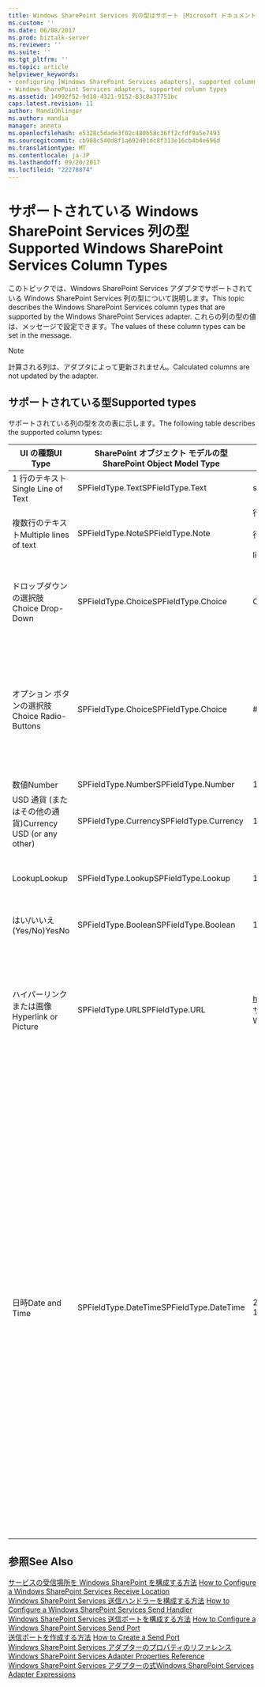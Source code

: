 ```yaml
---
title: Windows SharePoint Services 列の型はサポート |Microsoft ドキュメント
ms.custom: ''
ms.date: 06/08/2017
ms.prod: biztalk-server
ms.reviewer: ''
ms.suite: ''
ms.tgt_pltfrm: ''
ms.topic: article
helpviewer_keywords:
- configuring [Windows SharePoint Services adapters], supported column types
- Windows SharePoint Services adapters, supported column types
ms.assetid: 14992f52-9d18-4321-9152-83c8a37751bc
caps.latest.revision: 11
author: MandiOhlinger
ms.author: mandia
manager: anneta
ms.openlocfilehash: e5328c5dade3f02c480b58c36ff2cfdf9a5e7493
ms.sourcegitcommit: cb908c540d8f1a692d01dc8f313e16cb4b4e696d
ms.translationtype: MT
ms.contentlocale: ja-JP
ms.lasthandoff: 09/20/2017
ms.locfileid: "22278874"
---
```

# <a name="supported-windows-sharepoint-services-column-types"></a><span data-ttu-id="0dac2-102">サポートされている Windows SharePoint Services 列の型</span><span class="sxs-lookup"><span data-stu-id="0dac2-102">Supported Windows SharePoint Services Column Types</span></span>
<span data-ttu-id="0dac2-103">このトピックでは、Windows SharePoint Services アダプタでサポートされている Windows SharePoint Services 列の型について説明します。</span><span class="sxs-lookup"><span data-stu-id="0dac2-103">This topic describes the Windows SharePoint Services column types that are supported by the Windows SharePoint Services adapter.</span></span> <span data-ttu-id="0dac2-104">これらの列の型の値は、メッセージで設定できます。</span><span class="sxs-lookup"><span data-stu-id="0dac2-104">The values of these column types can be set in the message.</span></span>  
  
> [!NOTE]
>  <span data-ttu-id="0dac2-105">計算される列は、アダプタによって更新されません。</span><span class="sxs-lookup"><span data-stu-id="0dac2-105">Calculated columns are not updated by the adapter.</span></span>  
  
## <a name="supported-types"></a><span data-ttu-id="0dac2-106">サポートされている型</span><span class="sxs-lookup"><span data-stu-id="0dac2-106">Supported types</span></span>  
 <span data-ttu-id="0dac2-107">サポートされている列の型を次の表に示します。</span><span class="sxs-lookup"><span data-stu-id="0dac2-107">The following table describes the supported column types:</span></span>  
  
|<span data-ttu-id="0dac2-108">UI の種類</span><span class="sxs-lookup"><span data-stu-id="0dac2-108">UI Type</span></span>|<span data-ttu-id="0dac2-109">SharePoint オブジェクト モデルの型</span><span class="sxs-lookup"><span data-stu-id="0dac2-109">SharePoint Object Model Type</span></span>|<span data-ttu-id="0dac2-110">サンプル</span><span class="sxs-lookup"><span data-stu-id="0dac2-110">Sample</span></span>|<span data-ttu-id="0dac2-111">コメント</span><span class="sxs-lookup"><span data-stu-id="0dac2-111">Comments</span></span>|  
|-------------|----------------------------------|------------|--------------|  
|<span data-ttu-id="0dac2-112">1 行のテキスト</span><span class="sxs-lookup"><span data-stu-id="0dac2-112">Single Line of Text</span></span>|<span data-ttu-id="0dac2-113">SPFieldType.Text</span><span class="sxs-lookup"><span data-stu-id="0dac2-113">SPFieldType.Text</span></span>|<span data-ttu-id="0dac2-114">single line</span><span class="sxs-lookup"><span data-stu-id="0dac2-114">single line</span></span>|<span data-ttu-id="0dac2-115">なし</span><span class="sxs-lookup"><span data-stu-id="0dac2-115">None</span></span>|  
|<span data-ttu-id="0dac2-116">複数行のテキスト</span><span class="sxs-lookup"><span data-stu-id="0dac2-116">Multiple lines of text</span></span>|<span data-ttu-id="0dac2-117">SPFieldType.Note</span><span class="sxs-lookup"><span data-stu-id="0dac2-117">SPFieldType.Note</span></span>|<span data-ttu-id="0dac2-118">行 1</span><span class="sxs-lookup"><span data-stu-id="0dac2-118">line 1</span></span><br /><br /> <span data-ttu-id="0dac2-119">行 2</span><span class="sxs-lookup"><span data-stu-id="0dac2-119">line 2</span></span><br /><br /> <span data-ttu-id="0dac2-120">line 3</span><span class="sxs-lookup"><span data-stu-id="0dac2-120">line 3</span></span>|<span data-ttu-id="0dac2-121">なし</span><span class="sxs-lookup"><span data-stu-id="0dac2-121">None</span></span>|  
|<span data-ttu-id="0dac2-122">ドロップダウンの選択肢</span><span class="sxs-lookup"><span data-stu-id="0dac2-122">Choice Drop-Down</span></span>|<span data-ttu-id="0dac2-123">SPFieldType.Choice</span><span class="sxs-lookup"><span data-stu-id="0dac2-123">SPFieldType.Choice</span></span>|<span data-ttu-id="0dac2-124">ChoiceA</span><span class="sxs-lookup"><span data-stu-id="0dac2-124">ChoiceA</span></span>|<span data-ttu-id="0dac2-125">使用できる選択肢 (ChoiceA、ChoiceB、ChoiceC) のうちの ChoiceA です。</span><span class="sxs-lookup"><span data-stu-id="0dac2-125">ChoiceA from the available choices (ChoiceA, ChoiceB, ChoiceC)</span></span>|  
|<span data-ttu-id="0dac2-126">オプション ボタンの選択肢</span><span class="sxs-lookup"><span data-stu-id="0dac2-126">Choice Radio-Buttons</span></span>|<span data-ttu-id="0dac2-127">SPFieldType.Choice</span><span class="sxs-lookup"><span data-stu-id="0dac2-127">SPFieldType.Choice</span></span>|<span data-ttu-id="0dac2-128">#ChoiceB;#ChoiceC;#</span><span class="sxs-lookup"><span data-stu-id="0dac2-128">#ChoiceB;#ChoiceC;#</span></span>|<span data-ttu-id="0dac2-129">ChoiceB および ChoiceC が有効で、ChoiceA が無効です (使用できる選択肢は ChoiceA、ChoiceB、ChoiceC です)。</span><span class="sxs-lookup"><span data-stu-id="0dac2-129">ChoiceB and ChoiceC are enabled, ChoiceA is disabled (available choices are ChoiceA, ChoiceB, ChoiceC).</span></span> <span data-ttu-id="0dac2-130">区切り記号として ";#" を使用します。</span><span class="sxs-lookup"><span data-stu-id="0dac2-130">Use ;# as a separator.</span></span>|  
|<span data-ttu-id="0dac2-131">数値</span><span class="sxs-lookup"><span data-stu-id="0dac2-131">Number</span></span>|<span data-ttu-id="0dac2-132">SPFieldType.Number</span><span class="sxs-lookup"><span data-stu-id="0dac2-132">SPFieldType.Number</span></span>|<span data-ttu-id="0dac2-133">123.456</span><span class="sxs-lookup"><span data-stu-id="0dac2-133">123.456</span></span>|<span data-ttu-id="0dac2-134">なし</span><span class="sxs-lookup"><span data-stu-id="0dac2-134">None</span></span>|  
|<span data-ttu-id="0dac2-135">USD 通貨 (またはその他の通貨)</span><span class="sxs-lookup"><span data-stu-id="0dac2-135">Currency USD (or any other)</span></span>|<span data-ttu-id="0dac2-136">SPFieldType.Currency</span><span class="sxs-lookup"><span data-stu-id="0dac2-136">SPFieldType.Currency</span></span>|<span data-ttu-id="0dac2-137">100.00</span><span class="sxs-lookup"><span data-stu-id="0dac2-137">100.00</span></span>|<span data-ttu-id="0dac2-138">なし</span><span class="sxs-lookup"><span data-stu-id="0dac2-138">None</span></span>|  
|<span data-ttu-id="0dac2-139">Lookup</span><span class="sxs-lookup"><span data-stu-id="0dac2-139">Lookup</span></span>|<span data-ttu-id="0dac2-140">SPFieldType.Lookup</span><span class="sxs-lookup"><span data-stu-id="0dac2-140">SPFieldType.Lookup</span></span>|<span data-ttu-id="0dac2-141">1</span><span class="sxs-lookup"><span data-stu-id="0dac2-141">1</span></span>|<span data-ttu-id="0dac2-142">この番号は参照先一覧内のアイテム識別子です。</span><span class="sxs-lookup"><span data-stu-id="0dac2-142">The number is the item identifier inside the referenced list.</span></span>|  
|<span data-ttu-id="0dac2-143">はい/いいえ (Yes/No)</span><span class="sxs-lookup"><span data-stu-id="0dac2-143">YesNo</span></span>|<span data-ttu-id="0dac2-144">SPFieldType.Boolean</span><span class="sxs-lookup"><span data-stu-id="0dac2-144">SPFieldType.Boolean</span></span>|<span data-ttu-id="0dac2-145">1</span><span class="sxs-lookup"><span data-stu-id="0dac2-145">1</span></span>|<span data-ttu-id="0dac2-146">1 = [はい]</span><span class="sxs-lookup"><span data-stu-id="0dac2-146">1=Yes</span></span><br /><br /> <span data-ttu-id="0dac2-147">0 = いいえ</span><span class="sxs-lookup"><span data-stu-id="0dac2-147">0=No</span></span>|  
|<span data-ttu-id="0dac2-148">ハイパーリンクまたは画像</span><span class="sxs-lookup"><span data-stu-id="0dac2-148">Hyperlink or Picture</span></span>|<span data-ttu-id="0dac2-149">SPFieldType.URL</span><span class="sxs-lookup"><span data-stu-id="0dac2-149">SPFieldType.URL</span></span>|<span data-ttu-id="0dac2-150">http://www.microsoft.com, Microsoft Web サイト</span><span class="sxs-lookup"><span data-stu-id="0dac2-150">http://www.microsoft.com, Microsoft Web Site</span></span>|<span data-ttu-id="0dac2-151">URL と表示テキストは "," で区切っています。</span><span class="sxs-lookup"><span data-stu-id="0dac2-151">URL separated with "," from the display text.</span></span> <span data-ttu-id="0dac2-152">"Microsoft Web サイト" というテキストが http://www.microsoft.com へのハイパーリンクになります。</span><span class="sxs-lookup"><span data-stu-id="0dac2-152">The "Microsoft Web Site" text will be a hyperlink to http://www.microsoft.com</span></span>|  
|<span data-ttu-id="0dac2-153">日時</span><span class="sxs-lookup"><span data-stu-id="0dac2-153">Date and Time</span></span>|<span data-ttu-id="0dac2-154">SPFieldType.DateTime</span><span class="sxs-lookup"><span data-stu-id="0dac2-154">SPFieldType.DateTime</span></span>|<span data-ttu-id="0dac2-155">2005-02-11T10:05:04</span><span class="sxs-lookup"><span data-stu-id="0dac2-155">2005-02-11T10:05:04</span></span>|<span data-ttu-id="0dac2-156">xs:dateTime の XML 標準によって定義されている DateTime です。</span><span class="sxs-lookup"><span data-stu-id="0dac2-156">The DateTime as defined by the XML standard for the xs:dateTime.</span></span> <span data-ttu-id="0dac2-157">dateTime の形式は CCYY-MM-DDThh:mm:ss です。CC は世紀、YY は年、MM は月、DD は日を表します。オプションで負の値を表す負号 (-) が先頭に付いています。</span><span class="sxs-lookup"><span data-stu-id="0dac2-157">The pattern for dateTime is CCYY-MM-DDThh:mm:ss where CC represents the century, YY the year, MM the month, and DD the day, preceded by an optional leading negative (-) character to indicate a negative number.</span></span> <span data-ttu-id="0dac2-158">負号を省略すると、正号 (+) が使用されます。</span><span class="sxs-lookup"><span data-stu-id="0dac2-158">If the negative character is omitted, positive (+) is assumed.</span></span> <span data-ttu-id="0dac2-159">T は日付と時刻の区切り記号を表し、hh、mm、ss はそれぞれ時、分、秒を表します。</span><span class="sxs-lookup"><span data-stu-id="0dac2-159">The T is the date/time separator and hh, mm, and ss represent hour, minute, and second, respectively.</span></span> <span data-ttu-id="0dac2-160">この表記では、直後に "Z" を付けると、UTC またはタイム ゾーンを表すことができます。</span><span class="sxs-lookup"><span data-stu-id="0dac2-160">This representation may be immediately followed by a "Z" to indicate UTC or to indicate the time zone.</span></span>|  
  
## <a name="see-also"></a><span data-ttu-id="0dac2-161">参照</span><span class="sxs-lookup"><span data-stu-id="0dac2-161">See Also</span></span>  
 <span data-ttu-id="0dac2-162">[サービスの受信場所を Windows SharePoint を構成する方法](../core/how-to-configure-a-windows-sharepoint-services-receive-location.md) </span><span class="sxs-lookup"><span data-stu-id="0dac2-162">[How to Configure a Windows SharePoint Services Receive Location](../core/how-to-configure-a-windows-sharepoint-services-receive-location.md) </span></span>  
 <span data-ttu-id="0dac2-163">[Windows SharePoint Services 送信ハンドラーを構成する方法](../core/how-to-configure-a-windows-sharepoint-services-send-handler.md) </span><span class="sxs-lookup"><span data-stu-id="0dac2-163">[How to Configure a Windows SharePoint Services Send Handler](../core/how-to-configure-a-windows-sharepoint-services-send-handler.md) </span></span>  
 <span data-ttu-id="0dac2-164">[Windows SharePoint Services 送信ポートを構成する方法](../core/how-to-configure-a-windows-sharepoint-services-send-port.md) </span><span class="sxs-lookup"><span data-stu-id="0dac2-164">[How to Configure a Windows SharePoint Services Send Port](../core/how-to-configure-a-windows-sharepoint-services-send-port.md) </span></span>  
 <span data-ttu-id="0dac2-165">[送信ポートを作成する方法](../core/how-to-create-a-send-port2.md) </span><span class="sxs-lookup"><span data-stu-id="0dac2-165">[How to Create a Send Port](../core/how-to-create-a-send-port2.md) </span></span>  
 <span data-ttu-id="0dac2-166">[Windows SharePoint Services アダプターのプロパティのリファレンス](../core/windows-sharepoint-services-adapter-properties-reference.md) </span><span class="sxs-lookup"><span data-stu-id="0dac2-166">[Windows SharePoint Services Adapter Properties Reference](../core/windows-sharepoint-services-adapter-properties-reference.md) </span></span>  
 [<span data-ttu-id="0dac2-167">Windows SharePoint Services アダプターの式</span><span class="sxs-lookup"><span data-stu-id="0dac2-167">Windows SharePoint Services Adapter Expressions</span></span>](../core/windows-sharepoint-services-adapter-expressions.md)
